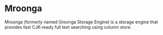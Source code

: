 # Mroonga

Mroonga (formerly named Groonga Storage Engine) is a storage engine that provides fast CJK-ready full text searching using column store.
